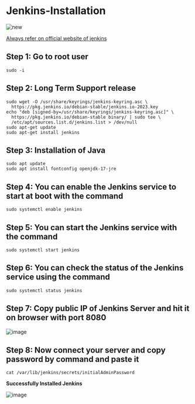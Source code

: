 # Jenkins-Installation 

![new](https://github.com/user-attachments/assets/9b4f1359-1b21-4231-aeab-8f2358f32bda)

[Always refer on official website of jenkins](https://www.jenkins.io/doc/book/installing/linux/)
## Step 1: Go to root user
```
sudo -i
```
## Step 2: Long Term Support release 
```
sudo wget -O /usr/share/keyrings/jenkins-keyring.asc \
  https://pkg.jenkins.io/debian-stable/jenkins.io-2023.key
echo "deb [signed-by=/usr/share/keyrings/jenkins-keyring.asc]" \
  https://pkg.jenkins.io/debian-stable binary/ | sudo tee \
  /etc/apt/sources.list.d/jenkins.list > /dev/null
sudo apt-get update
sudo apt-get install jenkins
```
## Step 3: Installation of Java
```
sudo apt update
sudo apt install fontconfig openjdk-17-jre
```
## Step 4: You can enable the Jenkins service to start at boot with the command
```
sudo systemctl enable jenkins
```
## Step 5: You can start the Jenkins service with the command
```
sudo systemctl start jenkins
```
## Step 6: You can check the status of the Jenkins service using the command
```
sudo systemctl status jenkins
```
## Step 7: Copy public IP of Jenkins Server and hit it on browser with port 8080

![image](https://github.com/user-attachments/assets/f815ea78-b146-4f97-a8d9-4295c43b2802)

## Step 8: Now connect your server and copy password by command and paste it  
```
cat /var/lib/jenkins/secrets/initialAdminPassword
```
**Successfully Installed Jenkins**

![image](https://github.com/user-attachments/assets/43191163-fd36-472c-92a2-7cb363e28f50)
